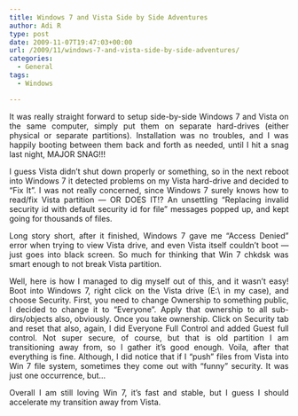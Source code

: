 ```yaml
---
title: Windows 7 and Vista Side by Side Adventures
author: Adi R
type: post
date: 2009-11-07T19:47:03+00:00
url: /2009/11/windows-7-and-vista-side-by-side-adventures/
categories:
  - General
tags:
  - Windows

---
```

<p align="justify">
  It was really straight forward to setup side-by-side Windows 7 and Vista on the same computer, simply put them on separate hard-drives (either physical or separate partitions). Installation was no troubles, and I was happily booting between them back and forth as needed, until I hit a snag last night, MAJOR SNAG!!!
</p>

<p align="justify">
  I guess Vista didn’t shut down properly or something, so in the next reboot into Windows 7 it detected problems on my Vista hard-drive and decided to “Fix It”. I was not really concerned, since Windows 7 surely knows how to read/fix Vista partition &#8212; OR DOES IT!? An unsettling “Replacing invalid security id with default security id for file” messages popped up, and kept going for thousands of files.
</p>

<p align="justify">
  Long story short, after it finished, Windows 7 gave me “Access Denied” error when trying to view Vista drive, and even Vista itself couldn’t boot &#8212; just goes into black screen. So much for thinking that Win 7 chkdsk was smart enough to not break Vista partition.
</p>

<p align="justify">
  Well, here is how I managed to dig myself out of this, and it wasn’t easy! Boot into Windows 7, right click on the Vista drive (E:\ in my case), and choose Security. First, you need to change Ownership to something public, I decided to change it to “Everyone”. Apply that ownership to all sub-dirs/objects also, obviously. Once you take ownership. Click on Security tab and reset that also, again, I did Everyone Full Control and added Guest full control. Not super secure, of course, but that is old partition I am transitioning away from, so I gather it’s good enough. Voila, after that everything is fine. Although, I did notice that if I “push” files from Vista into Win 7 file system, sometimes they come out with “funny” security. It was just one occurrence, but…
</p>

<p align="justify">
  Overall I am still loving Win 7, it’s fast and stable, but I guess I should accelerate my transition away from Vista.
</p>